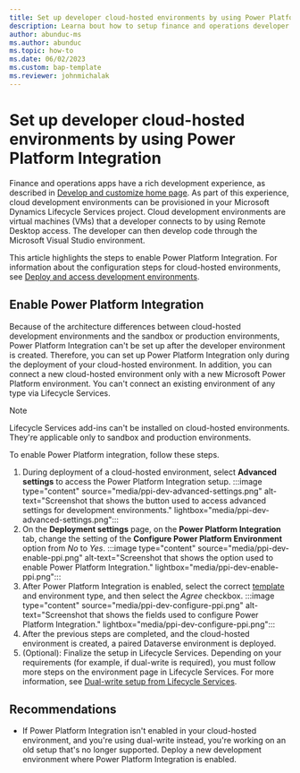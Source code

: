 ```yaml
---
title: Set up developer cloud-hosted environments by using Power Platform Integration
description: Learna bout how to setup finance and operations developer cloud-hosted environments by using Microsoft Power Platform Integration.
author: abunduc-ms
ms.author: abunduc
ms.topic: how-to
ms.date: 06/02/2023
ms.custom: bap-template
ms.reviewer: johnmichalak
---
```


# Set up developer cloud-hosted environments by using Power Platform Integration

Finance and operations apps have a rich development experience, as described in [Develop and customize home page](/dynamics365/fin-ops-core/dev-itpro/dev-tools/developer-home-page). As part of this experience, cloud development environments can be provisioned in your Microsoft Dynamics Lifecycle Services project. Cloud development environments are virtual machines (VMs) that a developer connects to by using Remote Desktop access. The developer can then develop code through the Microsoft Visual Studio environment.

This article highlights the steps to enable Power Platform Integration. For information about the configuration steps for cloud-hosted environments, see [Deploy and access development environments](/dynamics365/fin-ops-core/dev-itpro/dev-tools/access-instances).

## Enable Power Platform Integration

Because of the architecture differences between cloud-hosted development environments and the sandbox or production environments, Power Platform Integration can't be set up after the developer environment is created. Therefore, you can set up Power Platform Integration only during the deployment of your cloud-hosted environment. In addition, you can connect a new cloud-hosted environment only with a new Microsoft Power Platform environment. You can't connect an existing environment of any type via Lifecycle Services.

> [!NOTE]
> Lifecycle Services add-ins can't be installed on cloud-hosted environments. They're applicable only to sandbox and production environments.

To enable Power Platform integration, follow these steps.

1. During deployment of a cloud-hosted environment, select **Advanced settings** to access the Power Platform Integration setup.
   :::image type="content" source="media/ppi-dev-advanced-settings.png" alt-text="Screenshot that shows the button used to access advanced settings for development environments." lightbox="media/ppi-dev-advanced-settings.png":::
1. On the **Deployment settings** page, on the **Power Platform Integration** tab, change the setting of the **Configure Power Platform Environment** option from *No* to *Yes*.
   :::image type="content" source="media/ppi-dev-enable-ppi.png" alt-text="Screenshot that shows the option used to enable Power Platform Integration." lightbox="media/ppi-dev-enable-ppi.png":::
1. After Power Platform Integration is enabled, select the correct [template](environment-lifecycle-connect-finops-new-dv.md#step-2-configure-dataverse-by-using-a-template) and environment type, and then select the *Agree* checkbox.
   :::image type="content" source="media/ppi-dev-configure-ppi.png" alt-text="Screenshot that shows the fields used to configure Power Platform Integration." lightbox="media/ppi-dev-configure-ppi.png":::
1. After the previous steps are completed, and the cloud-hosted environment is created, a paired Dataverse environment is deployed.
1. (Optional): Finalize the setup in Lifecycle Services. Depending on your requirements (for example, if dual-write is required), you must follow more steps on the environment page in Lifecycle Services. For more information, see [Dual-write setup from Lifecycle Services](../data-entities/dual-write/lcs-setup.md).

## Recommendations

- If Power Platform Integration isn't enabled in your cloud-hosted environment, and you're using dual-write instead, you're working on an old setup that's no longer supported. Deploy a new development environment where Power Platform Integration is enabled.

